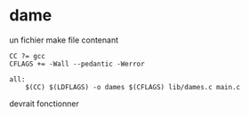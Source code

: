 # dame

un fichier make file contenant 
```
CC ?= gcc
CFLAGS += -Wall --pedantic -Werror

all:
	$(CC) $(LDFLAGS) -o dames $(CFLAGS) lib/dames.c main.c
```
devrait fonctionner
